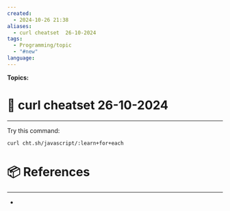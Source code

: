 ```yaml
---
created:
  - 2024-10-26 21:38
aliases:
  - curl cheatset  26-10-2024
tags:
  - Programming/topic
  - "#new"
language:
---
```


**Topics:**

# 📃 curl cheatset  26-10-2024

---
Try this command:
```bash
curl cht.sh/javascript/:learn+for+each
```

# 📦 References

---

- 
